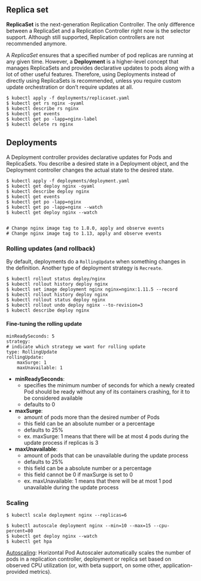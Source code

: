 ## Replica set

**ReplicaSet** is the next-generation Replication Controller. The only difference between a ReplicaSet and a Replication Controller right now is the selector support. Although still supported, Replication controllers are not recommended anymore.

A *ReplicaSet* ensures that a specified number of pod replicas are running at any given time. However, a **Deployment** is a higher-level concept that manages ReplicaSets and provides declarative updates to pods along with a lot of other useful features. Therefore, using Deployments instead of directly using ReplicaSets is recommended, unless you require custom update orchestration or don’t require updates at all. 

```
$ kubectl apply -f deployments/replicaset.yaml
$ kubectl get rs nginx -oyaml
$ kubectl describe rs nginx
$ kubectl get events
$ kubectl get po -lapp=nginx-label
$ kubectl delete rs nginx
```

## Deployments

A Deployment controller provides declarative updates for Pods and ReplicaSets. You describe a desired state in a Deployment object, and the Deployment controller changes the actual state to the desired state.

```
$ kubectl apply -f deployments/deployment.yaml
$ kubectl get deploy nginx -oyaml
$ kubectl describe deploy nginx
$ kubectl get events
$ kubectl get po -lapp=nginx
$ kubectl get po -lapp=nginx --watch
$ kubectl get deploy nginx --watch


# Change nginx image tag to 1.8.0, apply and observe events
# Change nginx image tag to 1.13, apply and observe events
```

### Rolling updates (and rollback)

By default, deployments do a `RollingUpdate` when something changes in the definition. Another type of deployment strategy is `Recreate`.

```
$ kubectl rollout status deploy/nginx
$ kubectl rollout history deploy nginx
$ kubectl set image deployment nginx nginx=nginx:1.11.5 --record
$ kubectl rollout history deploy nginx
$ kubectl rollout status deploy nginx
$ kubectl rollout undo deploy nginx --to-revision=3
$ kubectl describe deploy nginx
```

#### Fine-tuning the rolling update

```
minReadySeconds: 5
strategy:
# indicate which strategy we want for rolling update
type: RollingUpdate
rollingUpdate:
    maxSurge: 1
    maxUnavailable: 1
```

* **minReadySeconds**:
    * specifies the minimum number of seconds for which a newly created Pod should be ready without any of its containers crashing, for it to be considered available
    * defaults to 0
* **maxSurge**:
    * amount of pods more than the desired number of Pods
    * this field can be an absolute number or a percentage
    * defaults to 25%
    * ex. maxSurge: 1 means that there will be at most 4 pods during the update process if replicas is 3
* **maxUnavailable**:
    * amount of pods that can be unavailable during the update process
    * defaults to 25%
    * this field can be a absolute number or a percentage
    * this field cannot be 0 if maxSurge is set to 0
    * ex. maxUnavailable: 1 means that there will be at most 1 pod unavailable during the update process


### Scaling

```
$ kubectl scale deployment nginx --replicas=6

$ kubectl autoscale deployment nginx --min=10 --max=15 --cpu-percent=80
$ kubectl get deploy nginx --watch
$ kubectl get hpa
```
[Autoscaling](https://kubernetes.io/docs/tasks/run-application/horizontal-pod-autoscale-walkthrough/): Horizontal Pod Autoscaler automatically scales the number of pods in a replication controller, deployment or replica set based on observed CPU utilization (or, with beta support, on some other, application-provided metrics).